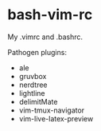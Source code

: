 # bash-vim-rc
My .vimrc and .bashrc. 

Pathogen plugins:
* ale
* gruvbox
* nerdtree
* lightline
* delimitMate
* vim-tmux-navigator
* vim-live-latex-preview
